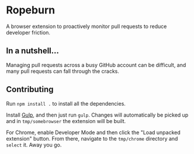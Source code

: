 # Ropeburn

A browser extension to proactively monitor pull requests to reduce developer friction.

## In a nutshell...

Managing pull requests across a busy GitHub account can be difficult, and many
pull requests can fall through the cracks.

## Contributing

Run `npm install .` to install all the dependencies.

Install [Gulp](http://gulpjs.com/), and then just run `gulp`. Changes will
automatically be picked up and in `tmp/somebrowser` the extension will be
built.

For Chrome, enable Developer Mode and then click the "Load unpacked extension"
button. From there, navigate to the `tmp/chrome` directory and `select` it.
Away you go.
